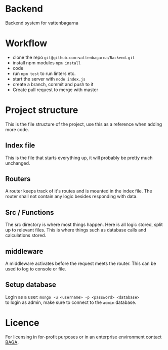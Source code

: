 # Backend
Backend system for vattenbagarna

# Workflow
- clone the repo `git@github.com:vattenbagarna/Backend.git`
- install npm modules `npm install`
- code
- run `npm test` to run linters etc.
- start the server with `node index.js`
- create a branch, commit and push to it
- Create pull request to merge with master

# Project structure
This is the file structure of the project, use this as a reference when adding more code.

## Index file
This is the file that starts everything up, it will probably be pretty much unchanged.

## Routers
A router keeps track of it's routes and is mounted in the index file. The router shall not contain any logic
besides responding with data.

## Src / Functions
The src directory is where most things happen. Here is all logic stored, split up to relevant files.
This is where things such as database calls and calculations stored.

## middleware
A middleware activates before the request meets the router. This can be used to log
to console or file.

## Setup database
Login as a user: `mongo -u <username> -p <password> <database>`  
to login as admin, make sure to connect to the `admin` database.

# Licence
For licensing in for-profit purposes or in an enterprise environment contact [BAGA](http://baga.se/).
